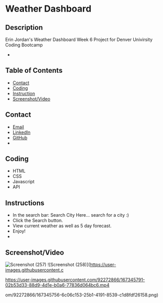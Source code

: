 # Weather Dashboard

## Description
Erin Jordan's Weather Dashboard Week 6 Project for Denver Univirsity Coding Bootcamp

* 

## Table of Contents
* [Contact](#Contact)
* [Coding](#Coding)
* [Instruction](#Instruction)
* [Screenshot/Video](#Screenshot/Video)

## Contact
* <a href="https://erinjordan2790@gmail.com">Email</a> <br>
* <a href=https://www.linkedin.com/in/erin-jordan-6b58a51a0/>LinkedIn</a> <br>
* <a href="https://github.com/ErinJordan222">GitHub</a> <br>
* 
## Coding
* HTML
* CSS
* Javascript
* API

## Instructions
* In the search bar: Search City Here... search for a city :)
* Click the Search button.
* View current weather as well as 5 day forecast.
* Enjoy!
* 
## Screenshot/Video
![Screenshot (257)](https://user-images.githubusercontent.com/92272866/167345751-a0fcd867-08e8-4d0a-95a6-d244a021464a.png)
![Screenshot (258)](https://user-images.githubusercontent.c

https://user-images.githubusercontent.com/92272866/167345791-02b53d33-88d9-4d1e-b0a6-77836d064bc6.mp4

om/92272866/167345756-6c06c153-25b1-4191-8539-c1d8fdf26158.png)
